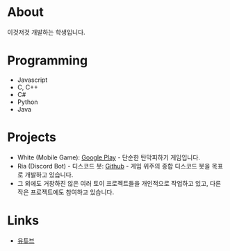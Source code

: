 # About
이것저것 개발하는 학생입니다.  

# Programming
- Javascript
- C, C++
- C#
- Python
- Java

# Projects
- White (Mobile Game): [Google Play](https://play.google.com/store/apps/details?id=com.arti.white) - 단순한 탄막피하기 게임입니다.
- Ria (Discord Bot) - 디스코드 봇: [Github](https://github.com/artiren012/Ria) - 게임 위주의 종합 디스코드 봇을 목표로 개발하고 있습니다.
- 그 외에도 거창하진 않은 여러 토이 프로젝트들을 개인적으로 작업하고 있고, 다른 작은 프로젝트에도 참여하고 있습니다.

# Links
- [유튜브](https://youtube.com/@artiren012)
